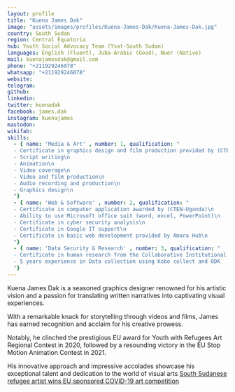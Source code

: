 ```yaml
---
layout: profile
title: "Kuena James Dak"
image: "assets/images/profiles/Kuena-James-Dak/Kuena-James-Dak.jpg"
country: South Sudan
region: Central Equatoria
hub: Youth Social Advocacy Team (Ysat-South Sudan)
languages: English (Fluent), Juba-Arabic (Good), Nuer (Native)
mail: kuenajamesdak@gmail.com
phone: "+211929246078"
whatsapp: "+211929246078"
website: 
telegram: 
github: 
linkedin: 
twitter: kuenadak
facebook: james.dak
instagram: kuenajames
mastodon: 
wikifab: 
skills:
  - { name: 'Media & Art' , number: 1, qualification: "
  - Certificate in graphics design and film production provided by (CTEN-Uganda)\n
  - Script writing\n
  - Animation\n
  - Video coverage\n
  - Video and film production\n
  - Audio recording and production\n
  - Graphics design\n
  "}
  - { name: 'Web & Software' , number: 2, qualification: "
  - Certificate in computer application awarded by (CTEN-Uganda)\n
  - Ability to use Microsoft office suit (word, excel, PowerPoint)\n
  - Certificate in cyber security analysis\n
  - Certificate in Google IT support\n
  - Certificate in basic web development provided by Amara Hub\n
  "}
  - { name: 'Data Security & Research' , number: 3, qualification: "
  - Certificate in human research from the Collaborative Institutional Training Initiative (CITI Program)\n
  - 5 years experience in Data collection using Kobo collect and ODK
  "}
---
```

Kuena James Dak is a seasoned graphics designer renowned for his artistic vision and a passion for translating written narratives into captivating visual experiences. 

With a remarkable knack for storytelling through videos and films, James has earned recognition and acclaim for his creative prowess. 

Notably, he clinched the prestigious EU award for Youth with Refugees Art Regional Contest in 2020, followed by a resounding victory in the EU Stop Motion Animation Contest in 2021. 

His innovative approach and impressive accolades showcase his exceptional talent and dedication to the world of visual arts <a href="https://www.unhcr.org/afr/news/stories/2021/4/607453994/south-sudanese-refugee-artist-wins-eu-sponsored-covid-19-art-competition.html"> South Sudanese refugee artist wins EU sponsored COVID-19 art competition</a>
